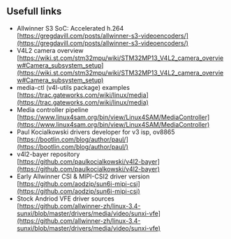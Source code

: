 ## Usefull links
 * Allwinner S3 SoC: Accelerated h.264\
[https://gregdavill.com/posts/allwinner-s3-videoencoders/](https://gregdavill.com/posts/allwinner-s3-videoencoders/)
 * V4L2 camera overview\
[https://wiki.st.com/stm32mpu/wiki/STM32MP13_V4L2_camera_overview#Camera_subsystem_setup](https://wiki.st.com/stm32mpu/wiki/STM32MP13_V4L2_camera_overview#Camera_subsystem_setup)
 * media-ctl (v4l-utils package) examples\
[https://trac.gateworks.com/wiki/linux/media](https://trac.gateworks.com/wiki/linux/media)
 * Media controller pipeline\
[https://www.linux4sam.org/bin/view/Linux4SAM/MediaController](https://www.linux4sam.org/bin/view/Linux4SAM/MediaController)
 * Paul Kocialkowski drivers developer for v3 isp, ov8865\
[https://bootlin.com/blog/author/paul/](https://bootlin.com/blog/author/paul/)
 * v4l2-bayer repository\
[https://github.com/paulkocialkowski/v4l2-bayer](https://github.com/paulkocialkowski/v4l2-bayer)
 * Early Allwinner CSI & MIPI-CSI2 driver version\
[https://github.com/aodzip/sun6i-mipi-csi](https://github.com/aodzip/sun6i-mipi-csi)
 * Stock Andriod VFE driver sources\
[https://github.com/allwinner-zh/linux-3.4-sunxi/blob/master/drivers/media/video/sunxi-vfe](https://github.com/allwinner-zh/linux-3.4-sunxi/blob/master/drivers/media/video/sunxi-vfe)
